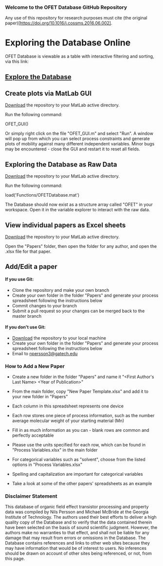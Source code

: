 ### Welcome to the OFET Database GitHub Repository
Any use of this repository for research purposes must cite (the original paper)[https://doi.org/10.1016/j.cossms.2016.06.002].

# Exploring the Database Online
OFET Database is viewable as a table with interactive filtering and sorting, via this link:
## [Explore the Database](http://nbviewer.jupyter.org/github/Imperssonator/OFET-Database/blob/master/OFET-Table.ipynb)

## Create plots via MatLab GUI

[Download](https://github.com/Imperssonator/OFET-Database/archive/master.zip) the repository to your MatLab active directory.

Run the following command:

OFET_GUI()

Or simply right click on the file "OFET_GUI.m" and select "Run".
A window will pop up from which you can select process constraints and generate plots of mobility against many different independent variables. Minor bugs may be encountered - close the GUI and restart it to reset all fields.

## Exploring the Database as Raw Data
[Download](https://github.com/Imperssonator/OFET-Database/archive/master.zip) the repository to your MatLab active directory.

Run the following command:

load('Functions/OFETDatabase.mat')

The Database should now exist as a structure array called "OFET" in your workspace. Open it in the variable explorer to interact with the raw data.

## View individual papers as Excel sheets
[Download](https://github.com/Imperssonator/OFET-Database/archive/master.zip) the repository to your MatLab active directory.

Open the "Papers" folder, then open the folder for any author, and open the .xlsx file for that paper.

## Add/Edit a paper

#### If you use Git:
* Clone the repository and make your own branch
* Create your own folder in the folder "Papers" and generate your process spreadsheet following the instructions below
* Commit changes to your branch
* Submit a pull request so your changes can be merged back to the master branch

#### If you don't use Git:
* [Download](https://github.com/Imperssonator/OFET-Database/archive/master.zip) the repository to your local machine
* Create your own folder in the folder "Papers" and generate your process spreadsheet following the instructions below
* Email to npersson3@gatech.edu

### How to Add a New Paper
* Create a new folder in the folder "Papers" and name it "\<First Author's Last Name> \<Year of Publication>"
* From the main folder, copy "New Paper Template.xlsx" and add it to your new folder in "Papers"
* Each column in this spreadsheet represents one device
* Each row stores one piece of process information, such as the number average molecular weight of your starting material (Mn)
* Fill in as much information as you can - blank rows are common and perfectly acceptable
* Please use the units specified for each row, which can be found in "Process Variables.xlsx" in the main folder
* For categorical variables such as "solvent", choose from the listed options in "Process Variables.xlsx"
* Spelling and capitalization are important for categorical variables

* Take a look at some of the other papers' spreadsheets as an example


### Disclaimer Statement
This database of organic field effect transistor processing and property data was compiled
by Nils Persson and Michael McBride at the Georgia Institute of Technology. The authors used their best efforts to deliver a
high quality copy of the Database and to verify that the data contained therein have been selected on
the basis of sound scientific judgment. However, the authors make no warranties to that effect, and
shall not be liable for any damage that may result from errors or omissions in the Database.
The Database contains references and links to other web sites because they may have information that
would be of interest to users. No inferences should be drawn on account of other sites being referenced,
or not, from this page.
